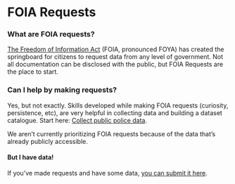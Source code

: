 # FOIA Requests

### What are FOIA requests?

[The Freedom of Information Act](https://en.wikipedia.org/wiki/Freedom_of_Information_Act_\(United_States\)) (FOIA, pronounced FOYA) has created the springboard for citizens to request data from any level of government. Not all documentation can be disclosed with the public, but FOIA Requests are the place to start.

### Can I help by making requests?

Yes, but not exactly. Skills developed while making FOIA requests (curiosity, persistence, etc), are very helpful in collecting data and building a dataset catalogue. Start here: [Collect public police data](broken-reference).

We aren’t currently prioritizing FOIA requests because of the data that’s already publicly accessible.

#### But I have data!

If you’ve made requests and have some data, [you can submit it here](https://forms.gle/RG3K4WjVtvKMjxHi7).
